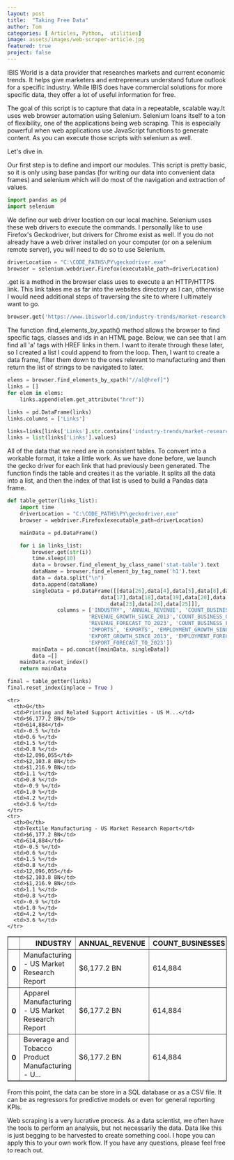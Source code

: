 ```yaml
---
layout: post
title:  "Taking Free Data"
author: Tom
categories: [ Articles, Python,  utilities]
image: assets/images/web-scraper-article.jpg
featured: true
project: false
---
```



IBIS World is a data provider that researches markets and current economic trends. It helps give marketers and entrepreneurs understand future outlook for a specific industry. While IBIS does have commercial solutions for more specific data, they offer a lot of useful information for free.

The goal of this script is to capture that data in a repeatable, scalable way.It uses web browser automation using Selenium. Selenium loans itself to a ton of flexibility, one of the applications being web scraping. This is especially powerful when web applications use JavaScript functions to generate content. As you can execute those scripts with selenium as well.

Let's dive in.



Our first step is to define and import our modules. This script is pretty basic, so it is only using base pandas (for writing our data into convenient data frames) and selenium which will do most of the navigation and extraction of values.


```python
import pandas as pd
import selenium

```

We define our web driver location on our local machine. Selenium uses these web drivers to execute the commands. I personally like to use Firefox's Geckodriver, but drivers for Chrome exist as well.  <INSERT LINKS FOR OTHER DRIVERS> If you do not already have a web driver installed on your computer (or on a selenium remote server), you will need to do so to use Selenium.


```python
driverLocation = "C:\CODE_PATHS\PY\geckodriver.exe"
browser = selenium.webdriver.Firefox(executable_path=driverLocation)
```

.get is a method in the browser class uses to execute a an HTTP/HTTPS link. This link takes me as far into the websites directory as I can, otherwise I would need additional steps of traversing the site to where I ultimately want to go.


```python
browser.get('https://www.ibisworld.com/industry-trends/market-research-reports/manufacturing/')
```

The function .find_elements_by_xpath() method allows the browser to find specific tags, classes and ids in an HTML page. Below, we can see that I am find all 'a' tags with HREF links in them. I want to iterate through these later, so I created a list I could append to from the loop. Then, I want to create a data frame, filter them down to the ones relevant to manufacturing and then return the list of strings to be navigated to later.


```python
elems = browser.find_elements_by_xpath("//a[@href]")
links = []
for elem in elems:
    links.append(elem.get_attribute("href"))

links = pd.DataFrame(links)
links.columns = ['Links']    

links=links[links['Links'].str.contains('industry-trends/market-research-reports/manufacturing')]
links = list(links['Links'].values)

```

All of the data that we need are in consistent tables. To convert into a workable format, it take a little work. As we have done before, we launch the gecko driver for each link that had previously been generated. The function finds the table and creates it as the <data> variable. It splits all the data into a list, and then the index of that list is used to build a Pandas data frame.  


```python
def table_getter(links_list):
    import time
    driverLocation = "C:\CODE_PATHS\PY\geckodriver.exe"
    browser = webdriver.Firefox(executable_path=driverLocation)

    mainData = pd.DataFrame()

    for i in links_list:
        browser.get(str(i))
        time.sleep(10)
        data = browser.find_element_by_class_name('stat-table').text
        dataName = browser.find_element_by_tag_name('h1').text
        data = data.split("\n")
        data.append(dataName)
        singleData = pd.DataFrame([[data[26],data[4],data[5],data[8],data[9],data[12],data[13],
                              data[17],data[18],data[19],data[20],data[21],data[22],
                                 data[23],data[24],data[25]]],
                columns = ['INDUSTRY', 'ANNUAL_REVENUE', 'COUNT_BUSINESSES',
                          'REVENUE_GROWTH_SINCE_2013','COUNT_BUSINESS_GROWTH_SINCE_2013',
                          'REVENUE_FORECAST_TO_2023', 'COUNT_BUSINESS_FORECAST_TO_2023', 'EMPLOYMENT',
                          'IMPORTS', 'EXPORTS', 'EMPLOYMENT_GROWTH_SINCE_2013', 'IMPORT_GROWTH_SINCE_2013',
                          'EXPORT_GROWTH_SINCE_2013', 'EMPLOYMENT_FORECAST_TO_2023', 'IMPORT_FORECAST_TO_2023',
                          'EXPORT_FORECAST_TO_2023'])
        mainData = pd.concat([mainData, singleData])
        data =[]
    mainData.reset_index()
    return mainData
```


```python
final = table_getter(links)
final.reset_index(inplace = True )
```


<style scoped>
    .dataframe tbody tr th:only-of-type {
        vertical-align: middle;
    }

    .dataframe tbody tr th {
        vertical-align: top;
    }

    .dataframe thead th {
        text-align: right;
    }
</style>
<table border="1" class="dataframe">
  <thead>
    <tr style="text-align: right;">
      <th></th>
      <th>INDUSTRY</th>
      <th>ANNUAL_REVENUE</th>
      <th>COUNT_BUSINESSES</th>
      <th>REVENUE_GROWTH_SINCE_2013</th>
      <th>COUNT_BUSINESS_GROWTH_SINCE_2013</th>
      <th>REVENUE_FORECAST_TO_2023</th>
      <th>COUNT_BUSINESS_FORECAST_TO_2023</th>
      <th>EMPLOYMENT</th>
      <th>IMPORTS</th>
      <th>EXPORTS</th>
      <th>EMPLOYMENT_GROWTH_SINCE_2013</th>
      <th>IMPORT_GROWTH_SINCE_2013</th>
      <th>EXPORT_GROWTH_SINCE_2013</th>
      <th>EMPLOYMENT_FORECAST_TO_2023</th>
      <th>IMPORT_FORECAST_TO_2023</th>
      <th>EXPORT_FORECAST_TO_2023</th>
    </tr>
  </thead>
  <tbody>
    <tr>
      <th>0</th>
      <td>Manufacturing - US Market Research Report</td>
      <td>$6,177.2 BN</td>
      <td>614,884</td>
      <td>-0.5 %</td>
      <td>0.6 %</td>
      <td>1.5 %</td>
      <td>0.8 %</td>
      <td>12,096,055</td>
      <td>$2,103.8 BN</td>
      <td>$1,216.9 BN</td>
      <td>1.1 %</td>
      <td>0.8 %</td>
      <td>-0.9 %</td>
      <td>1.0 %</td>
      <td>4.2 %</td>
      <td>3.6 %</td>
    </tr>
    <tr>
      <th>0</th>
      <td>Apparel Manufacturing - US Market Research Report</td>
      <td>$6,177.2 BN</td>
      <td>614,884</td>
      <td>-0.5 %</td>
      <td>0.6 %</td>
      <td>1.5 %</td>
      <td>0.8 %</td>
      <td>12,096,055</td>
      <td>$2,103.8 BN</td>
      <td>$1,216.9 BN</td>
      <td>1.1 %</td>
      <td>0.8 %</td>
      <td>-0.9 %</td>
      <td>1.0 %</td>
      <td>4.2 %</td>
      <td>3.6 %</td>
    </tr>
    <tr>
      <th>0</th>
      <td>Beverage and Tobacco Product Manufacturing - U...</td>
      <td>$6,177.2 BN</td>
      <td>614,884</td>
      <td>-0.5 %</td>
      <td>0.6 %</td>
      <td>1.5 %</td>
      <td>0.8 %</td>
      <td>12,096,055</td>
      <td>$2,103.8 BN</td>
      <td>$1,216.9 BN</td>
      <td>1.1 %</td>
      <td>0.8 %</td>
      <td>-0.9 %</td>
      <td>1.0 %</td>
      <td>4.2 %</td>
      <td>3.6 %</td>
    </tr>

    <tr>
      <th>0</th>
      <td>Printing and Related Support Activities - US M...</td>
      <td>$6,177.2 BN</td>
      <td>614,884</td>
      <td>-0.5 %</td>
      <td>0.6 %</td>
      <td>1.5 %</td>
      <td>0.8 %</td>
      <td>12,096,055</td>
      <td>$2,103.8 BN</td>
      <td>$1,216.9 BN</td>
      <td>1.1 %</td>
      <td>0.8 %</td>
      <td>-0.9 %</td>
      <td>1.0 %</td>
      <td>4.2 %</td>
      <td>3.6 %</td>
    </tr>
    <tr>
      <th>0</th>
      <td>Textile Manufacturing - US Market Research Report</td>
      <td>$6,177.2 BN</td>
      <td>614,884</td>
      <td>-0.5 %</td>
      <td>0.6 %</td>
      <td>1.5 %</td>
      <td>0.8 %</td>
      <td>12,096,055</td>
      <td>$2,103.8 BN</td>
      <td>$1,216.9 BN</td>
      <td>1.1 %</td>
      <td>0.8 %</td>
      <td>-0.9 %</td>
      <td>1.0 %</td>
      <td>4.2 %</td>
      <td>3.6 %</td>
    </tr>

  </tbody>
</table>






From this point, the data can be store in a SQL database or as a CSV file. It can be as regressors for predictive models or even for general reporting KPIs.

 Web scraping is a very lucrative process. As a data scientist, we often have the tools to perform an analysis, but not necessarily the data. Data like this is just begging to be harvested to create something cool. I hope you can apply this to your own work flow. If you have any questions, please feel free to reach out.
